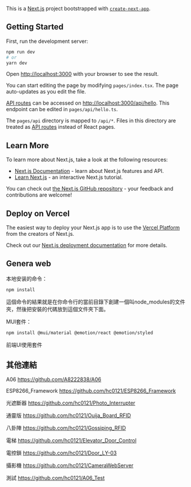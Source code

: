 This is a [Next.js](https://nextjs.org/) project bootstrapped with [`create-next-app`](https://github.com/vercel/next.js/tree/canary/packages/create-next-app).

## Getting Started

First, run the development server:

```bash
npm run dev
# or
yarn dev
```

Open [http://localhost:3000](http://localhost:3000) with your browser to see the result.

You can start editing the page by modifying `pages/index.tsx`. The page auto-updates as you edit the file.

[API routes](https://nextjs.org/docs/api-routes/introduction) can be accessed on [http://localhost:3000/api/hello](http://localhost:3000/api/hello). This endpoint can be edited in `pages/api/hello.ts`.

The `pages/api` directory is mapped to `/api/*`. Files in this directory are treated as [API routes](https://nextjs.org/docs/api-routes/introduction) instead of React pages.

## Learn More

To learn more about Next.js, take a look at the following resources:

- [Next.js Documentation](https://nextjs.org/docs) - learn about Next.js features and API.
- [Learn Next.js](https://nextjs.org/learn) - an interactive Next.js tutorial.

You can check out [the Next.js GitHub repository](https://github.com/vercel/next.js/) - your feedback and contributions are welcome!

## Deploy on Vercel

The easiest way to deploy your Next.js app is to use the [Vercel Platform](https://vercel.com/new?utm_medium=default-template&filter=next.js&utm_source=create-next-app&utm_campaign=create-next-app-readme) from the creators of Next.js.

Check out our [Next.js deployment documentation](https://nextjs.org/docs/deployment) for more details.

## Genera web
本地安装的命令：
```bash
npm install
```
這個命令的結果就是在你命令行的當前目錄下創建一個叫node_modules的文件夾，然後把安裝的代碼放到這個文件夾下面。

MUI套件：
```bash
npm install @mui/material @emotion/react @emotion/styled
```
前端UI使用套件

## 其他連結
A06 
https://github.com/A8222838/A06

ESP8266_Framework
https://github.com/hc0121/ESP8266_Framework

光遮斷器
https://github.com/hc0121/Photo_Interrupter

通靈版
https://github.com/hc0121/Ouija_Board_RFID

八卦陣
https://github.com/hc0121/Gossiping_RFID

電梯
https://github.com/hc0121/Elevator_Door_Control

電控鎖
https://github.com/hc0121/Door_LY-03

攝影機
https://github.com/hc0121/CameraWebServer

測試
https://github.com/hc0121/A06_Test 
